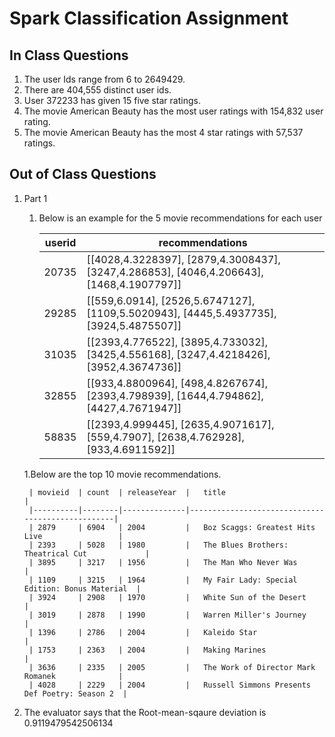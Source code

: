 # Spark Classification Assignment  

## In Class Questions
1. The user Ids range from 6 to 2649429.
1. There are 404,555 distinct user ids.
1. User 372233 has given 15 five star ratings.
1. The movie American Beauty has the most user ratings with 154,832 user rating.
1. The movie American Beauty has the most 4 star ratings with 57,537 ratings.


## Out of Class Questions

1. Part 1
   1. Below is an example for the 5 movie recommendations for each user

		| userid  | recommendations                                                                         |
		|---------|-----------------------------------------------------------------------------------------|
		| 20735   | [[4028,4.3228397], [2879,4.3008437], [3247,4.286853], [4046,4.206643], [1468,4.1907797]]|
		| 29285   | [[559,6.0914], [2526,5.6747127], [1109,5.5020943], [4445,5.4937735], [3924,5.4875507]]  |
		| 31035   | [[2393,4.776522], [3895,4.733032], [3425,4.556168], [3247,4.4218426], [3952,4.3674736]] |
		| 32855   | [[933,4.8800964], [498,4.8267674], [2393,4.798939], [1644,4.794862], [4427,4.7671947]]  |
		| 58835   | [[2393,4.999445], [2635,4.9071617], [559,4.7907], [2638,4.762928], [933,4.6911592]]     |

   1.Below are the top 10 movie recommendations. 

		| movieid  | count  | releaseYear  |   title                                          |
		|----------|--------|--------------|--------------------------------------------------|
		| 2879     | 6904   | 2004         |   Boz Scaggs: Greatest Hits Live                 |
		| 2393     | 5028   | 1980         |   The Blues Brothers: Theatrical Cut             |
		| 3895     | 3217   | 1956         |   The Man Who Never Was                          |
		| 1109     | 3215   | 1964         |   My Fair Lady: Special Edition: Bonus Material  |
		| 3924     | 2908   | 1970         |   White Sun of the Desert                        |
		| 3019     | 2878   | 1990         |   Warren Miller's Journey                        |
		| 1396     | 2786   | 2004         |   Kaleido Star                                   |
		| 1753     | 2363   | 2004         |   Making Marines                                 |
		| 3636     | 2335   | 2005         |   The Work of Director Mark Romanek              |
		| 4028     | 2229   | 2004         |   Russell Simmons Presents Def Poetry: Season 2  |

1. The evaluator says that the Root-mean-sqaure deviation is 0.9119479542506134



